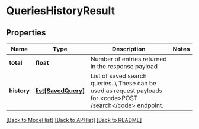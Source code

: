# QueriesHistoryResult

## Properties
Name | Type | Description | Notes
------------ | ------------- | ------------- | -------------
**total** | **float** | Number of entries returned in the response payload | 
**history** | [**list[SavedQuery]**](SavedQuery.md) | List of saved search queries. \\ These can be used as request payloads for &lt;code&gt;POST /search&lt;/code&gt; endpoint. | 

[[Back to Model list]](../README.md#documentation-for-models) [[Back to API list]](../README.md#documentation-for-api-endpoints) [[Back to README]](../README.md)

